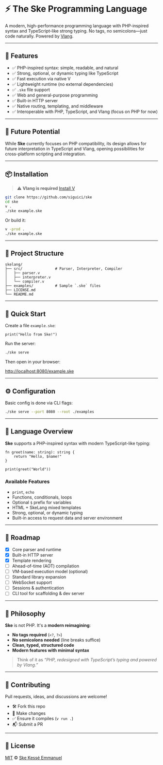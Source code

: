 # ⚡ The **Ske** Programming Language

A modern, high-performance programming language
with PHP-inspired syntax and TypeScript-like strong typing.
No tags, no semicolons—just code naturally. Powered by [Vlang](https://vlang.io).

---

## 🚀 Features

- ✅ PHP-inspired syntax: simple, readable, and natural  
- ✅ Strong, optional, or dynamic typing like TypeScript  
- ✅ Fast execution via native V  
- ✅ Lightweight runtime (no external dependencies)  
- ✅ `.ske` file support  
- ✅ Web and general-purpose programming  
- ✅ Built-in HTTP server  
- ✅ Native routing, templating, and middleware  
- ✅ Interoperable with PHP, TypeScript, and Vlang (focus on PHP for now)

---

## 🌟 Future Potential

While **Ske** currently focuses on PHP compatibility,
its design allows for future interpretation in TypeScript and Vlang,
opening possibilities for cross-platform scripting and integration.

---

## 📦 Installation

> ⚠️ **Vlang is required**
> [Install V](https://vlang.io/)

```bash
git clone https://github.com/siguici/ske
cd ske
v .
./ske example.ske
```

Or build it:

```bash
v -prod .
./ske example.ske
```

---

## 📂 Project Structure

```tree
skelang/
├── src/               # Parser, Interpreter, Compiler
│   ├── parser.v
│   ├── interpreter.v
│   └── compiler.v
├── examples/          # Sample `.ske` files
├── LICENSE.md
└── README.md
```

---

## 🧪 Quick Start

Create a file `example.ske`:

```ske
print("Hello from Ske!")
```

Run the server:

```bash
./ske serve
```

Then open in your browser:

[http://localhost:8080/example.ske](http://localhost:8080/example.ske)

---

## ⚙️ Configuration

Basic config is done via CLI flags:

```bash
./ske serve --port 8080 --root ./examples
```

---

## 📄 Language Overview

**Ske** supports a PHP-inspired syntax with modern TypeScript-like typing:

```ske
fn greet(name: string): string {
    return "Hello, $name!"
}

print(greet("World"))
```

### Available Features

- `print`, `echo`
- Functions, conditionals, loops
- Optional `$` prefix for variables
- HTML + SkeLang mixed templates
- Strong, optional, or dynamic typing
- Built-in access to request data and server environment

---

## 🔧 Roadmap

- [x] Core parser and runtime
- [x] Built-in HTTP server
- [x] Template rendering
- [ ] Ahead-of-time (AOT) compilation
- [ ] VM-based execution model (optional)
- [ ] Standard library expansion
- [ ] WebSocket support
- [ ] Sessions & authentication
- [ ] CLI tool for scaffolding & dev server

---

## 🧠 Philosophy

**Ske** is not PHP. It's a **modern reimagining**:

- **No tags required** (`<?`, `?>`)
- **No semicolons needed** (line breaks suffice)
- **Clean, typed, structured code**
- **Modern features with minimal syntax**

> Think of it as *“PHP, redesigned with TypeScript’s typing and powered by Vlang.”*

---

## 🤝 Contributing

Pull requests, ideas, and discussions are welcome!

- 🛠 Fork this repo
- 🔧 Make changes
- ✅ Ensure it compiles (`v run .`)
- 📬 Submit a PR

---

## 📜 License

[MIT](./LICENSE.md) © [Ske Kessé Emmanuel](https://github.com/skeci)
